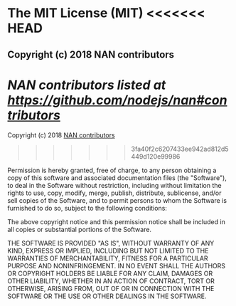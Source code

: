 The MIT License (MIT)
<<<<<<< HEAD
=====================

Copyright (c) 2018 NAN contributors
-----------------------------------

*NAN contributors listed at <https://github.com/nodejs/nan#contributors>*
=======

Copyright (c) 2018 [NAN contributors](<https://github.com/nodejs/nan#wg-members--collaborators>)
>>>>>>> 3fa40f2c6207433ee942ad812d5449d120e99986

Permission is hereby granted, free of charge, to any person obtaining a copy of this software and associated documentation files (the "Software"), to deal in the Software without restriction, including without limitation the rights to use, copy, modify, merge, publish, distribute, sublicense, and/or sell copies of the Software, and to permit persons to whom the Software is furnished to do so, subject to the following conditions:

The above copyright notice and this permission notice shall be included in all copies or substantial portions of the Software.

THE SOFTWARE IS PROVIDED "AS IS", WITHOUT WARRANTY OF ANY KIND, EXPRESS OR IMPLIED, INCLUDING BUT NOT LIMITED TO THE WARRANTIES OF MERCHANTABILITY, FITNESS FOR A PARTICULAR PURPOSE AND NONINFRINGEMENT. IN NO EVENT SHALL THE AUTHORS OR COPYRIGHT HOLDERS BE LIABLE FOR ANY CLAIM, DAMAGES OR OTHER LIABILITY, WHETHER IN AN ACTION OF CONTRACT, TORT OR OTHERWISE, ARISING FROM, OUT OF OR IN CONNECTION WITH THE SOFTWARE OR THE USE OR OTHER DEALINGS IN THE SOFTWARE.
